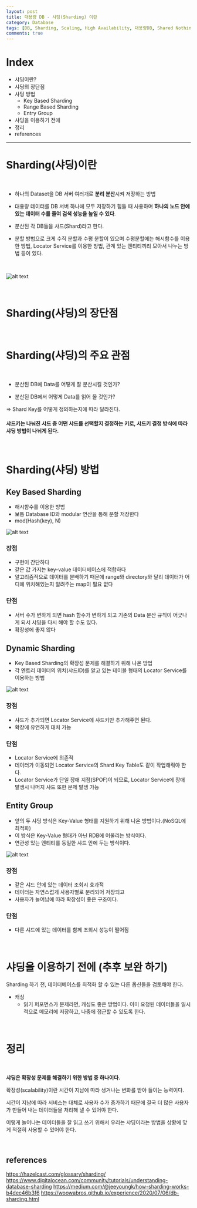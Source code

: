 ```yaml
---
layout: post
title: 대용량 DB - 샤딩(Sharding) 이란
category: Database
tags: [DB, Sharding, Scaling, High Availability, 대용량DB, Shared Nothing]
comments: true
---
```


# Index

- 샤딩이란?
- 샤딩의 장단점
- 샤딩 방법
  - Key Based Sharding
  - Range Based Sharding
  - Entry Group
- 샤딩을 이용하기 전에
- 정리
- references

---

# Sharding(샤딩)이란

<br>

- 하나의 Dataset을 DB 서버 여러개로 **분리 분산**시켜 저장하는 방법

- 대용량 데이터를 DB 서버 하나에 모두 저장하기 힘들 때 사용하며 **하나의 노드 안에 있는 데이터 수를 줄여 검색 성능을 높일 수 있다**.

- 분산된 각 DB들을 샤드(Shard)라고 한다.

- 분할 방법으로 크게 수직 분할과 수평 분할이 있으며 수평분할에는 해시함수를 이용한 방법, Locator Service를 이용한 방법, 관계 있는 엔티티끼리 모아서 나누는 방법 등이 있다.

<br>

![alt text](/public/img/db/partitions.png "수직 분할과 수평 분할")

<br>

# Sharding(샤딩)의 장단점

<br>

# Sharding(샤딩)의 주요 관점

<br>

- 분산된 DB에 Data를 어떻게 잘 분산시킬 것인가?

- 분산된 DB에서 어떻게 Data를 읽어 올 것인가?

=> Shard Key를 어떻게 정의하는지에 따라 달라진다.

#### 샤드키는 나눠진 샤드 중 어떤 샤드를 선택할지 결정하는 키로, 샤드키 결정 방식에 따라 샤딩 방법이 나뉘게 된다.

<br>

# Sharding(샤딩) 방법

## Key Based Sharding

- 해시함수를 이용한 방법
- 보통 Database ID와 modular 연산을 통해 분할 저장한다
- mod(Hash(key), N)

![alt text](/public/img/db/hash_sharding.png "샤딩 방법 1 - 해시 샤딩")

### 장점

- 구현이 간단하다
- 같은 값 가지는 key-value 데이터베이스에 적합하다
- 알고리즘적으로 데이터를 분배하기 때문에 range와 directory와 달리 데이터가 어디에 위치해있는지 알려주는 map이 필요 없다

### 단점

- 서버 수가 변하게 되면 hash 함수가 변하게 되고 기존의 Data 분산 규칙이 어긋나게 되서 샤딩을 다시 해야 할 수도 있다.
- 확장성에 좋지 않다

## Dynamic Sharding

- Key Based Sharding의 확장성 문제를 해결하기 위해 나온 방법
- 각 엔트리 데이터의 위치(샤드ID)를 알고 있는 테이블 형태의 Locator Service를 이용하는 방법

![alt text](/public/img/db/dynamic_sharding.png "샤딩 방법 2 - 다이나믹 샤딩")

### 장점

- 샤드가 추가되면 Locator Service에 샤드키만 추가해주면 된다.
- 확장에 유연하게 대처 가능

### 단점

- Locator Service에 의존적
- 데이터가 이동되면 Locator Service의 Shard Key Table도 같이 작업해줘야 한다.
- Locator Service가 단일 장애 지점(SPOF)이 되므로, Locator Service에 장애 발생시 나머지 샤드 또한 문제 발생 가능

## Entity Group

- 앞의 두 샤딩 방식은 Key-Value 형태를 지원하기 위해 나온 방법이다.(NoSQL에 최적화)
- 이 방식은 Key-Value 형태가 아닌 RDB에 어울리는 방식이다.
- 연관성 있는 엔티티를 동일한 샤드 안에 두는 방식이다.

![alt text](/public/img/db/entity_group.png "샤딩 방법 3 - 엔티티그룹")

### 장점

- 같은 샤드 안에 있는 데이터 조회시 효과적
- 데이터는 자연스럽게 사용자별로 분리되어 저장되고
- 사용자가 늘어남에 따라 확장성이 좋은 구조이다.

### 단점

- 다른 샤드에 있는 데이터를 함께 조회시 성능이 떨어짐

<br>

# 샤딩을 이용하기 전에 (추후 보완 하기)

Sharding 하기 전, 데이터베이스를 최적화 할 수 있는 다른 옵션들을 검토해야 한다.

- 캐싱
  - 읽기 퍼포먼스가 문제라면, 캐싱도 좋은 방법이다. 이미 요청된 데이터들을 일시적으로 메모리에 저장하고, 나중에 접근할 수 있도록 한다.

<br>

# 정리

<br>

**샤딩은 확장성 문제를 해결하기 위한 방법 중 하나이다.**

확장성(scalability)이란 시간이 지남에 따라 생겨나는 변화를 받아 들이는 능력이다.

시간이 지남에 따라 서비스는 대체로 사용자 수가 증가하기 때문에 결국 더 많은 사용자가 만들어 내는 데이터들을 처리해 낼 수 있어야 한다.

이렇게 늘어나는 데이터들을 잘 읽고 쓰기 위해서 우리는 샤딩이라는 방법을 상황에 맞게 적절히 사용할 수 있어야 한다.

<br>

## references

https://hazelcast.com/glossary/sharding/
https://www.digitalocean.com/community/tutorials/understanding-database-sharding
https://medium.com/@jeeyoungk/how-sharding-works-b4dec46b3f6
https://woowabros.github.io/experience/2020/07/06/db-sharding.html
